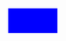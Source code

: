 <!DOCTYPE html>
<html lang="en">
<head>
  <meta charset="UTF-8">
  <meta name="viewport" content="width=device-width, initial-scale=1.0">
  <style>
    body {
      display: flex;
      justify-content: center;
      align-items: center;
      height: 100vh;
      margin: 0;
    }

    .shape-container {
      position: relative;
    }

    .shape {
      width: 100px;
      height: 50px;
      background-color: blue;
      transition: transform 0.5s;
    }

    .shape:hover {
      transform: scale(1.5); /* Scale the shape to make it a circle */
      border-radius: 50%;
    }
  </style>
</head>
<body>
  <div class="shape-container">
    <div class="shape"></div>
  </div>
</body>
</html>
